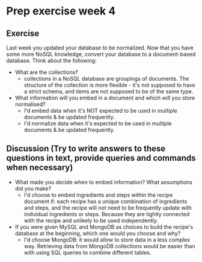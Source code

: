 # Prep exercise week 4


## Exercise

Last week you updated your database to be normalized. Now that you have some more NoSQL knowledge, convert your database
to a document-based database. Think about the following:

- What are the collections?
  - collections in a NoSQL database are groupings of documents. The structure of the collection is more flexible - it's not supposed to have a strict schema, and items are not supposed to be of the same type.  
- What information will you embed in a document and which will you store normalised?
  - I'd embed data when it's NOT expected to be used in multiple documents & be updated frequently.
  - I'd normalize data when it's expected to be used in multiple documents & be updated frequently.

## Discussion (Try to write answers to these questions in text, provide queries and commands when necessary)

- What made you decide when to embed information? What assumptions did you make?
  - I'd choose to embed ingredients and steps within the recipe document if: each recipe has a unique combination of ingredients and steps, and the recipe will not need to be frequently update with individual ingredients or steps. Because they are tightly connected with the recipe and unlikely to be used independently.
- If you were given MySQL and MongoDB as choices to build the recipe's database at the beginning, which one would you
  choose and why?
  - I'd choose MongoDB: it would allow to store data in a less complex way. Retrieving data from MongoDB collections would be easier than with using SQL queries to combine different tables.  